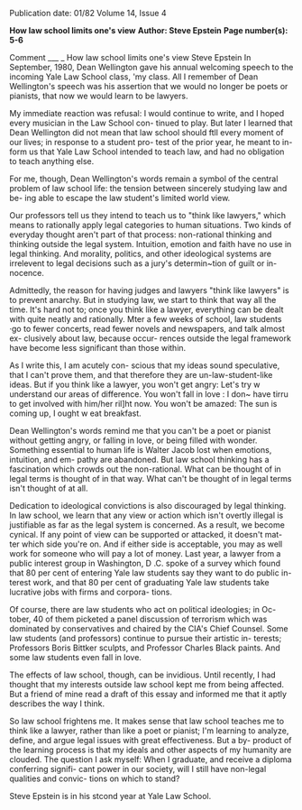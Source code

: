 Publication date: 01/82
Volume 14, Issue 4

**How law school limits one's view**
**Author: Steve Epstein**
**Page number(s): 5-6**

Comment ___ _ 
How law school 
limits one's view 
Steve Epstein 
In September, 1980, Dean Wellington 
gave his annual welcoming speech to 
the incoming Yale Law School class, 
'my class. All I remember of Dean 
Wellington's speech was his assertion 
that we would no longer be poets or 
pianists, that now we would learn to be 
lawyers. 

My immediate reaction was refusal: 
I would continue to write, and I hoped 
every musician in the Law School con-
tinued to play. But later I learned that 
Dean Wellington did not mean that 
law school should ftll every moment of 
our lives; in response to a student pro-
test of the prior year, he meant to in-
form us that Yale Law School intended 
to teach law, and had no obligation to 
teach anything else. 

For me, though, Dean Wellington's 
words remain a symbol of the central 
problem of law school life: the tension 
between sincerely studying law and be-
ing able to escape the law student's 
limited world view. 

Our professors tell us they intend to 
teach us to "think like lawyers," which 
means 
to 
rationally 
apply 
legal 
categories to human situations. Two 
kinds of everyday thought aren't part 
of that process: non-rational thinking 
and thinking outside the legal system. 
Intuition, emotion and faith have no 
use in legal thinking. And morality, 
politics, and other ideological systems 
are irrelevent to legal decisions such as 
a jury's determin~tion of guilt or in-
nocence. 

Admittedly, the reason for having 
judges and lawyers "think like lawyers" 
is to prevent anarchy. But in studying 
law, we start to think that way all the 
time. It's hard not to; once you think 
like a lawyer, everything can be dealt 
with quite neatly and rationally. Mter 
a few weeks of school, law students ·go 
to fewer concerts, read fewer novels 
and newspapers, and talk almost ex-
clusively about law, because occur-
rences outside the legal framework 
have become less significant than those 
within. 

As I write this, I am acutely con-
scious that my ideas sound speculative, 
that I can't prove them, and that 
therefore they are un-law-student-like 
ideas. But if you think like a lawyer, 
you won't get angry: 
Let's try w understand our areas of difference. 
You won't fall in love : 
I don~ have tirru to get involved with him/her 
ril]ht now. 
You won't be amazed: 
The sun is coming up, I ought w eat 
breakfast. 

Dean Wellington's words remind me 
that you can't be a poet or pianist 
without getting angry, or falling in 
love, or being filled with wonder. 
Something essential to human life is 
Walter Jacob 
lost when emotions, intuition, and em-
pathy are abandoned. But law school 
thinking has a 
fascination which 
crowds out the non-rational. What can 
be thought of in legal terms is thought 
of in that way. What can't be thought 
of in legal terms isn't thought of at all. 

Dedication to ideological convictions 
is also discouraged by legal thinking. 
In law school, we learn that any view 
or action which isn't overtly illegal is 
justifiable as far as the legal system is 
concerned. As a result, we become 
cynical. If any point of view can be 
supported or attacked, it doesn't mat-
ter which side you're on. And if either 
side is acceptable, you may as well 
work for someone who will pay a lot of 
money. Last year, a lawyer from a 
public interest group in Washington, 
D .C. spoke of a survey which found 
that 80 per cent of entering Yale law 
students say they want to do public in-
terest work, and that 80 per cent of 
graduating Yale law students take 
lucrative jobs with firms and corpora-
tions. 

Of course, there are law students 
who act on political ideologies; in Oc-
tober, 40 of them picketed a panel 
discussion of terrorism which was 
dominated by 
conservatives and 
chaired by the CIA's Chief Counsel. 
Some law students (and professors) 
continue to pursue their artistic in-
terests; 
Professors Boris Bittker 
sculpts, and Professor Charles Black 
paints. And some law students even 
fall in love. 

The effects of law school, though, 
can be invidious. Until recently, I had 
thought that my interests outside law 
school kept me from being affected. 
But a friend of mine read a draft of this 
essay and informed me that it aptly 
describes the way I think. 

So law school frightens me. It makes 
sense that law school teaches me to 
think like a lawyer, rather than like a 
poet or pianist; 
I'm learning to 
analyze, define, and argue legal issues 
with great effectiveness. But a by-
product of the learning process is that 
my ideals and other aspects of my 
humanity are clouded. The question I 
ask myself: When I graduate, and 
receive a diploma conferring signifi-
cant power in our society, will I still 
have non-legal qualities and convic-
tions on which to stand? 

Steve Epstein is in his stcond year at Yale 
Law School.